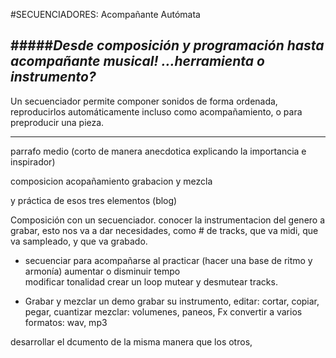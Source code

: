 #SECUENCIADORES: Acompañante Autómata


#####*Desde composición y programación hasta acompañante musical! ...herramienta o instrumento?*
----
Un secuenciador  permite componer sonidos de forma ordenada, reproducirlos automáticamente incluso como acompañamiento, o para preproducir una pieza. 

----

parrafo medio (corto de manera anecdotica explicando la importancia e inspirador)

composicion
acopañamiento
grabacion y mezcla




y práctica de esos tres elementos (blog)

Composición con un secuenciador.
conocer la instrumentacion del genero a grabar, esto nos va a dar necesidades, como # de tracks, que va midi, que va sampleado, y que va grabado.

- secuenciar para acompañarse al practicar (hacer una base de ritmo y armonía)
aumentar o disminuir tempo  
modificar tonalidad
crear un loop
mutear y desmutear tracks.

- Grabar y mezclar un demo
grabar su instrumento,
editar: cortar, copiar, pegar, cuantizar
mezclar: volumenes, paneos, Fx
convertir a varios formatos: wav, mp3




 
desarrollar el dcumento de la misma manera que los otros,
 

